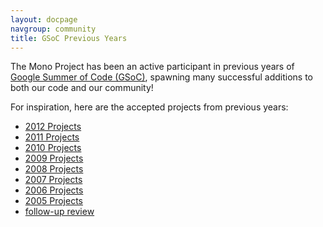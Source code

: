 ```yaml
---
layout: docpage
navgroup: community
title: GSoC Previous Years
---
```


The Mono Project has been an active participant in previous years of [Google Summer of Code (GSoC)](http://code.google.com/soc/), spawning many successful additions to both our code and our community!

For inspiration, here are the accepted projects from previous years:

- [2012 Projects](http://www.google-melange.com/gsoc/org/show/google/gsoc2012/mono)
- [2011 Projects](http://www.google-melange.com/gsoc/org/show/google/gsoc2011/mono)
- [2010 Projects](http://www.google-melange.com/gsoc/org/show/google/gsoc2010/mono)
- [2009 Projects](http://www.google-melange.com/gsoc/org/show/google/gsoc2009/mono)
- [2008 Projects](http://code.google.com/soc/2008/mono/about.html)
- [2007 Projects]({{site.github.url}}/old_site/Summer2007)
- [2006 Projects]({{site.github.url}}/old_site/Summer2006)
- [2005 Projects]({{site.github.url}}/old_site/Summer2005)
- [follow-up review](http://tirania.org/blog/archive/2006/Apr-13.html)
